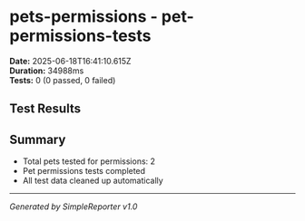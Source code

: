 # pets-permissions - pet-permissions-tests

**Date:** 2025-06-18T16:41:10.615Z  
**Duration:** 34988ms  
**Tests:** 0 (0 passed, 0 failed)

## Test Results



## Summary

- Total pets tested for permissions: 2
- Pet permissions tests completed
- All test data cleaned up automatically

---
*Generated by SimpleReporter v1.0*
